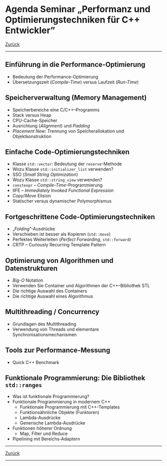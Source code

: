 # Agenda Seminar &bdquo;Performanz und Optimierungstechniken für C++ Entwickler&rdquo;

[Zurück](./Readme_Clean_Code.md)

---

## Einführung in die Performance-Optimierung

  * Bedeutung der Performance-Optimierung
  * Übersetzungszeit (*Compile-Time*) versus Laufzeit (*Run-Time*)


## Speicherverwaltung (Memory Management)

  * Speicherbereiche eine C/C++&ndash;Programms
  * Stack versus Heap
  * CPU-Cache-Speicher
  * Ausrichtung (*Alignment*) und *Padding* 
  * *Placement New*: Trennung von Speicherallokation und Objektkonstruktion

## Einfache Code-Optimierungstechniken

  * Klasse `std::vector`: Bedeutung der `reserve`-Methode
  * Wozu Klasse `std::initializer_list` verwenden?
  * SSO (*Small String Optimization*)
  * Wozu Klasse `std::string_view` verwenden?
  * `constexpr` &ndash; *Compile-Time*&ndash;Programmierung
  * IIFE &ndash; *Immediately Invoked Functional Expression*
  * *Copy*/*Move* Elision
  * Statischer versus dynamischer Polymorphismus


## Fortgeschrittene Code-Optimierungstechniken

  * &bdquo;*Folding*&rdquo;-Ausdrücke
  * Verschieben ist besser als Kopieren (`std::move`)
  * Perfektes Weiterleiten (*Perfect Forwarding*, `std::forward`)
  * CRTP &ndash; Curiously Recurring Template Pattern


## Optimierung von Algorithmen und Datenstrukturen

  * *Big-O* Notation
  * Verwenden Sie Container und Algorithmen der C++&ndash;Bibliothek STL
  * Die richtige Auswahl des Containers
  * Die richtige Auswahl eines Algorithmus


## Multithreading / Concurrency

  * Grundlagen des Multithreading
  * Verwendung von Threads und elementare Synchronisationsmechanismen


## Tools zur Performance-Messung

  * Quick C++ Benchmark

 
## Funktionale Programmierung: Die Bibliothek `std::ranges`

  * Was ist funktionale Programmierung?
  * Funktionale Programmierung in modernem C++
    * Funktionale Programmierung mit C++-Templates
    * Funktionsähnliche Objekte (Funktoren)
    * Lambda-Ausdrücke
    * Generische Lambda-Ausdrücke
  * Funktionen höherer Ordnung
    * Map, Filter und Reduce
  * Pipelining mit Bereichs-Adaptern


---

[Zurück](./Readme_Clean_Code.md)

---
